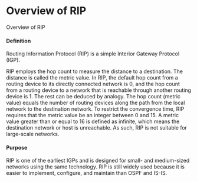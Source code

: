 Overview of RIP
===============

Overview of RIP

#### Definition

Routing Information Protocol (RIP) is a simple Interior Gateway Protocol (IGP).

RIP employs the hop count to measure the distance to a destination. The distance is called the metric value. In RIP, the default hop count from a routing device to its directly connected network is 0, and the hop count from a routing device to a network that is reachable through another routing device is 1. The rest can be deduced by analogy. The hop count (metric value) equals the number of routing devices along the path from the local network to the destination network. To restrict the convergence time, RIP requires that the metric value be an integer between 0 and 15. A metric value greater than or equal to 16 is defined as infinite, which means the destination network or host is unreachable. As such, RIP is not suitable for large-scale networks.


#### Purpose

RIP is one of the earliest IGPs and is designed for small- and medium-sized networks using the same technology. RIP is still widely used because it is easier to implement, configure, and maintain than OSPF and IS-IS.